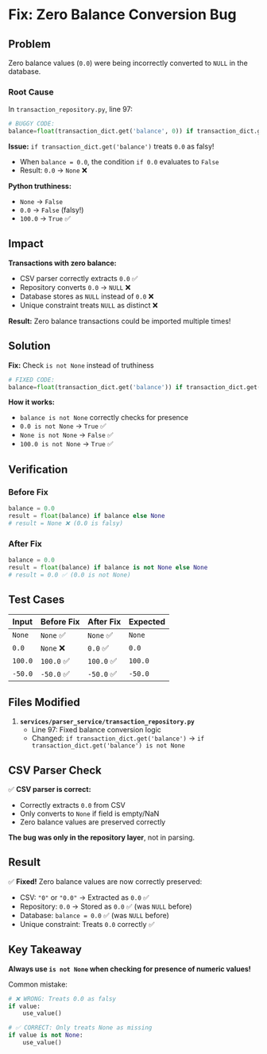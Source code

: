 # Fix: Zero Balance Conversion Bug

## Problem

Zero balance values (`0.0`) were being incorrectly converted to `NULL` in the database.

### Root Cause

In `transaction_repository.py`, line 97:

```python
# BUGGY CODE:
balance=float(transaction_dict.get('balance', 0)) if transaction_dict.get('balance') else None,
```

**Issue:** `if transaction_dict.get('balance')` treats `0.0` as falsy!
- When `balance = 0.0`, the condition `if 0.0` evaluates to `False`
- Result: `0.0` → `None` ❌

**Python truthiness:**
- `None` → `False`
- `0.0` → `False` (falsy!)
- `100.0` → `True` ✅

## Impact

**Transactions with zero balance:**
- CSV parser correctly extracts `0.0` ✅
- Repository converts `0.0` → `NULL` ❌
- Database stores as `NULL` instead of `0.0` ❌
- Unique constraint treats `NULL` as distinct ❌

**Result:** Zero balance transactions could be imported multiple times!

## Solution

**Fix:** Check `is not None` instead of truthiness

```python
# FIXED CODE:
balance=float(transaction_dict.get('balance')) if transaction_dict.get('balance') is not None else None,
```

**How it works:**
- `balance is not None` correctly checks for presence
- `0.0 is not None` → `True` ✅
- `None is not None` → `False` ✅
- `100.0 is not None` → `True` ✅

## Verification

### Before Fix
```python
balance = 0.0
result = float(balance) if balance else None
# result = None ❌ (0.0 is falsy)
```

### After Fix
```python
balance = 0.0
result = float(balance) if balance is not None else None
# result = 0.0 ✅ (0.0 is not None)
```

## Test Cases

| Input | Before Fix | After Fix | Expected |
|-------|------------|-----------|----------|
| `None` | `None` ✅ | `None` ✅ | `None` |
| `0.0` | `None` ❌ | `0.0` ✅ | `0.0` |
| `100.0` | `100.0` ✅ | `100.0` ✅ | `100.0` |
| `-50.0` | `-50.0` ✅ | `-50.0` ✅ | `-50.0` |

## Files Modified

1. **`services/parser_service/transaction_repository.py`**
   - Line 97: Fixed balance conversion logic
   - Changed: `if transaction_dict.get('balance')` → `if transaction_dict.get('balance') is not None`

## CSV Parser Check

✅ **CSV parser is correct:**
- Correctly extracts `0.0` from CSV
- Only converts to `None` if field is empty/NaN
- Zero balance values are preserved correctly

**The bug was only in the repository layer**, not in parsing.

## Result

✅ **Fixed!** Zero balance values are now correctly preserved:
- CSV: `"0"` or `"0.0"` → Extracted as `0.0` ✅
- Repository: `0.0` → Stored as `0.0` ✅ (was `NULL` before)
- Database: `balance = 0.0` ✅ (was `NULL` before)
- Unique constraint: Treats `0.0` correctly ✅

## Key Takeaway

**Always use `is not None` when checking for presence of numeric values!**

Common mistake:
```python
# ❌ WRONG: Treats 0.0 as falsy
if value:
    use_value()

# ✅ CORRECT: Only treats None as missing
if value is not None:
    use_value()
```

